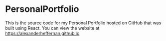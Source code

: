 # PersonalPortfolio
This is the source code for my Personal Portfolio hosted on GitHub that was built using React. You can view the website at https://alexanderheffernan.github.io
